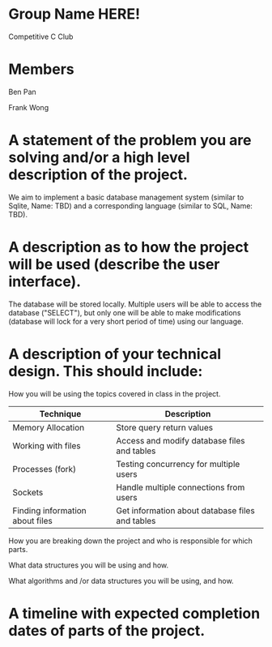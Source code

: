 # Group Name HERE!
Competitive C Club

# Members
Ben Pan

Frank Wong
        
# A statement of the problem you are solving and/or a high level description of the project.

We aim to implement a basic database management system (similar to Sqlite, Name: TBD) and a corresponding language (similar to SQL, Name: TBD). 
    
# A description as to how the project will be used (describe the user interface).

The database will be stored locally. Multiple users will be able to access the database ("SELECT"), but only one will be able to make modifications (database will lock for a very short period of time) using our language.
  
# A description of your technical design. This should include:
   
How you will be using the topics covered in class in the project.

| Technique                       | Description                                     |
|---------------------------------|-------------------------------------------------|
| Memory Allocation               | Store query return values                       |
| Working with files              | Access and modify database files and tables     |
| Processes (fork)                | Testing concurrency for multiple users          |
| Sockets                         | Handle multiple connections from users          |
| Finding information about files | Get information about database files and tables |
     
How you are breaking down the project and who is responsible for which parts.
  
What data structures you will be using and how.
     
What algorithms and /or data structures you will be using, and how.
    
# A timeline with expected completion dates of parts of the project.
